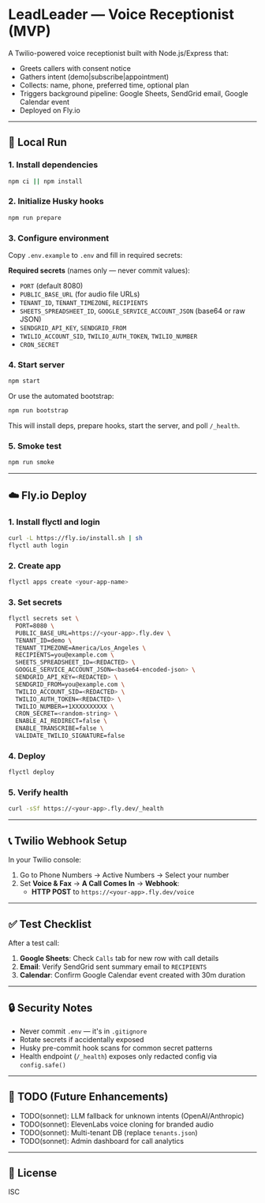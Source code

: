# LeadLeader — Voice Receptionist (MVP)

A Twilio-powered voice receptionist built with Node.js/Express that:
- Greets callers with consent notice
- Gathers intent (demo|subscribe|appointment)
- Collects: name, phone, preferred time, optional plan
- Triggers background pipeline: Google Sheets, SendGrid email, Google Calendar event
- Deployed on Fly.io

---

## 🚀 Local Run

### 1. Install dependencies

```bash
npm ci || npm install
```

### 2. Initialize Husky hooks

```bash
npm run prepare
```

### 3. Configure environment

Copy `.env.example` to `.env` and fill in required secrets:

**Required secrets** (names only — never commit values):
- `PORT` (default 8080)
- `PUBLIC_BASE_URL` (for audio file URLs)
- `TENANT_ID`, `TENANT_TIMEZONE`, `RECIPIENTS`
- `SHEETS_SPREADSHEET_ID`, `GOOGLE_SERVICE_ACCOUNT_JSON` (base64 or raw JSON)
- `SENDGRID_API_KEY`, `SENDGRID_FROM`
- `TWILIO_ACCOUNT_SID`, `TWILIO_AUTH_TOKEN`, `TWILIO_NUMBER`
- `CRON_SECRET`

### 4. Start server

```bash
npm start
```

Or use the automated bootstrap:

```bash
npm run bootstrap
```

This will install deps, prepare hooks, start the server, and poll `/_health`.

### 5. Smoke test

```bash
npm run smoke
```

---

## ☁️ Fly.io Deploy

### 1. Install flyctl and login

```bash
curl -L https://fly.io/install.sh | sh
flyctl auth login
```

### 2. Create app

```bash
flyctl apps create <your-app-name>
```

### 3. Set secrets

```bash
flyctl secrets set \
  PORT=8080 \
  PUBLIC_BASE_URL=https://<your-app>.fly.dev \
  TENANT_ID=demo \
  TENANT_TIMEZONE=America/Los_Angeles \
  RECIPIENTS=you@example.com \
  SHEETS_SPREADSHEET_ID=<REDACTED> \
  GOOGLE_SERVICE_ACCOUNT_JSON=<base64-encoded-json> \
  SENDGRID_API_KEY=<REDACTED> \
  SENDGRID_FROM=you@example.com \
  TWILIO_ACCOUNT_SID=<REDACTED> \
  TWILIO_AUTH_TOKEN=<REDACTED> \
  TWILIO_NUMBER=+1XXXXXXXXXX \
  CRON_SECRET=<random-string> \
  ENABLE_AI_REDIRECT=false \
  ENABLE_TRANSCRIBE=false \
  VALIDATE_TWILIO_SIGNATURE=false
```

### 4. Deploy

```bash
flyctl deploy
```

### 5. Verify health

```bash
curl -sSf https://<your-app>.fly.dev/_health
```

---

## 📞 Twilio Webhook Setup

In your Twilio console:
1. Go to Phone Numbers → Active Numbers → Select your number
2. Set **Voice & Fax** → **A Call Comes In** → **Webhook**:
   - **HTTP POST** to `https://<your-app>.fly.dev/voice`

---

## ✅ Test Checklist

After a test call:
1. **Google Sheets**: Check `Calls` tab for new row with call details
2. **Email**: Verify SendGrid sent summary email to `RECIPIENTS`
3. **Calendar**: Confirm Google Calendar event created with 30m duration

---

## 🔒 Security Notes

- Never commit `.env` — it's in `.gitignore`
- Rotate secrets if accidentally exposed
- Husky pre-commit hook scans for common secret patterns
- Health endpoint (`/_health`) exposes only redacted config via `config.safe()`

---

## 📝 TODO (Future Enhancements)

- TODO(sonnet): LLM fallback for unknown intents (OpenAI/Anthropic)
- TODO(sonnet): ElevenLabs voice cloning for branded audio
- TODO(sonnet): Multi-tenant DB (replace `tenants.json`)
- TODO(sonnet): Admin dashboard for call analytics

---

## 📄 License

ISC
